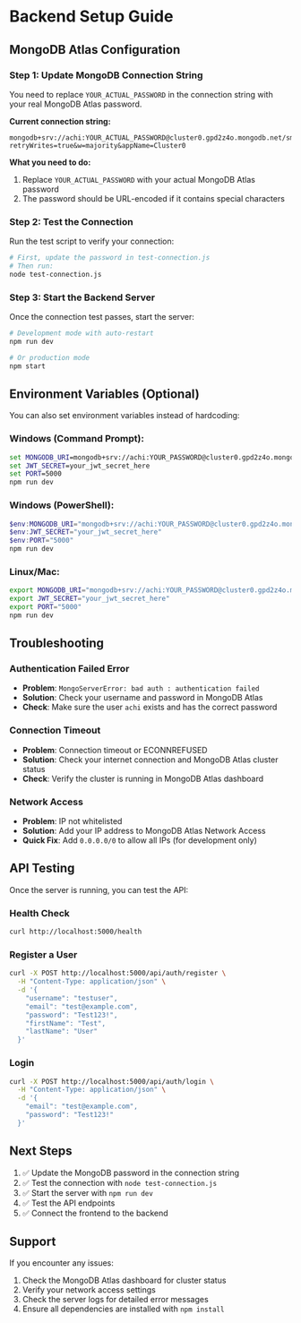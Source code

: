 # Backend Setup Guide

## MongoDB Atlas Configuration

### Step 1: Update MongoDB Connection String

You need to replace `YOUR_ACTUAL_PASSWORD` in the connection string with your real MongoDB Atlas password.

**Current connection string:**
```
mongodb+srv://achi:YOUR_ACTUAL_PASSWORD@cluster0.gpd2z4o.mongodb.net/smart_waste_management?retryWrites=true&w=majority&appName=Cluster0
```

**What you need to do:**
1. Replace `YOUR_ACTUAL_PASSWORD` with your actual MongoDB Atlas password
2. The password should be URL-encoded if it contains special characters

### Step 2: Test the Connection

Run the test script to verify your connection:

```bash
# First, update the password in test-connection.js
# Then run:
node test-connection.js
```

### Step 3: Start the Backend Server

Once the connection test passes, start the server:

```bash
# Development mode with auto-restart
npm run dev

# Or production mode
npm start
```

## Environment Variables (Optional)

You can also set environment variables instead of hardcoding:

### Windows (Command Prompt):
```cmd
set MONGODB_URI=mongodb+srv://achi:YOUR_PASSWORD@cluster0.gpd2z4o.mongodb.net/smart_waste_management?retryWrites=true&w=majority&appName=Cluster0
set JWT_SECRET=your_jwt_secret_here
set PORT=5000
npm run dev
```

### Windows (PowerShell):
```powershell
$env:MONGODB_URI="mongodb+srv://achi:YOUR_PASSWORD@cluster0.gpd2z4o.mongodb.net/smart_waste_management?retryWrites=true&w=majority&appName=Cluster0"
$env:JWT_SECRET="your_jwt_secret_here"
$env:PORT="5000"
npm run dev
```

### Linux/Mac:
```bash
export MONGODB_URI="mongodb+srv://achi:YOUR_PASSWORD@cluster0.gpd2z4o.mongodb.net/smart_waste_management?retryWrites=true&w=majority&appName=Cluster0"
export JWT_SECRET="your_jwt_secret_here"
export PORT="5000"
npm run dev
```

## Troubleshooting

### Authentication Failed Error
- **Problem**: `MongoServerError: bad auth : authentication failed`
- **Solution**: Check your username and password in MongoDB Atlas
- **Check**: Make sure the user `achi` exists and has the correct password

### Connection Timeout
- **Problem**: Connection timeout or ECONNREFUSED
- **Solution**: Check your internet connection and MongoDB Atlas cluster status
- **Check**: Verify the cluster is running in MongoDB Atlas dashboard

### Network Access
- **Problem**: IP not whitelisted
- **Solution**: Add your IP address to MongoDB Atlas Network Access
- **Quick Fix**: Add `0.0.0.0/0` to allow all IPs (for development only)

## API Testing

Once the server is running, you can test the API:

### Health Check
```bash
curl http://localhost:5000/health
```

### Register a User
```bash
curl -X POST http://localhost:5000/api/auth/register \
  -H "Content-Type: application/json" \
  -d '{
    "username": "testuser",
    "email": "test@example.com",
    "password": "Test123!",
    "firstName": "Test",
    "lastName": "User"
  }'
```

### Login
```bash
curl -X POST http://localhost:5000/api/auth/login \
  -H "Content-Type: application/json" \
  -d '{
    "email": "test@example.com",
    "password": "Test123!"
  }'
```

## Next Steps

1. ✅ Update the MongoDB password in the connection string
2. ✅ Test the connection with `node test-connection.js`
3. ✅ Start the server with `npm run dev`
4. ✅ Test the API endpoints
5. ✅ Connect the frontend to the backend

## Support

If you encounter any issues:
1. Check the MongoDB Atlas dashboard for cluster status
2. Verify your network access settings
3. Check the server logs for detailed error messages
4. Ensure all dependencies are installed with `npm install`
